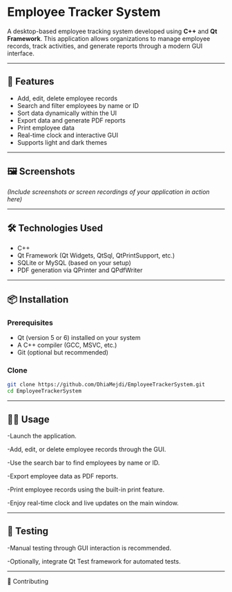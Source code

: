 # Employee Tracker System

A desktop-based employee tracking system developed using **C++** and **Qt Framework**. This application allows organizations to manage employee records, track activities, and generate reports through a modern GUI interface.

---

## 🚀 Features

- Add, edit, delete employee records  
- Search and filter employees by name or ID  
- Sort data dynamically within the UI  
- Export data and generate PDF reports  
- Print employee data  
- Real-time clock and interactive GUI  
- Supports light and dark themes  

---

## 🖼️ Screenshots

*(Include screenshots or screen recordings of your application in action here)*

---

## 🛠️ Technologies Used

- C++  
- Qt Framework (Qt Widgets, QtSql, QtPrintSupport, etc.)  
- SQLite or MySQL (based on your setup)  
- PDF generation via QPrinter and QPdfWriter  

---

## 📦 Installation

### Prerequisites

- Qt (version 5 or 6) installed on your system  
- A C++ compiler (GCC, MSVC, etc.)  
- Git (optional but recommended)  

### Clone

```bash
git clone https://github.com/DhiaMejdi/EmployeeTrackerSystem.git
cd EmployeeTrackerSystem
```

---

## 👨‍💼 Usage

-Launch the application.

-Add, edit, or delete employee records through the GUI.

-Use the search bar to find employees by name or ID.

-Export employee data as PDF reports.

-Print employee records using the built-in print feature.

-Enjoy real-time clock and live updates on the main window.

---

## 🧪 Testing

-Manual testing through GUI interaction is recommended.

-Optionally, integrate Qt Test framework for automated tests.

---
🤝 Contributing




